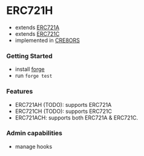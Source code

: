 # ERC721H

- extends [ERC721A](https://www.azuki.com/erc721a)
- extends [ERC721C](https://github.com/limitbreakinc/creator-token-contracts)
- implemented in [CRE8ORS](https://twitter.com/Cre8orsNFT)

### Getting Started

- install [forge](https://mirror.xyz/crisgarner.eth/BhQzl33tthkJJ3Oh2ehAD_2FXGGlMupKlrUUcDk0ALA)
- run `forge test`

### Features

- ERC721AH (TODO): supports ERC721A
- ERC721CH (TODO): supports ERC721C
- ERC721ACH: supports both ERC721A & ERC721C.

### Admin capabilities

- manage hooks
